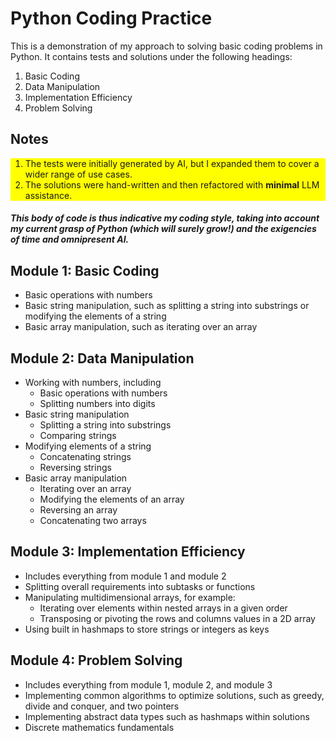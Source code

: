 # Python Coding Practice

This is a demonstration of my approach to solving basic coding problems in Python.
It contains tests and solutions under the following headings:

1. Basic Coding
2. Data Manipulation
3. Implementation Efficiency
4. Problem Solving

## Notes

<div style="background-color: yellow">

1. The tests were initially generated by AI, but I expanded them to cover a wider range of use cases.
2. The solutions were hand-written and then refactored with **minimal** LLM assistance.

</div> 

##### This body of code is thus indicative my coding style, taking into account my current grasp of Python (which will surely grow!) and the exigencies of time and omnipresent AI.

## Module 1: Basic Coding

- Basic operations with numbers 
- Basic string manipulation, such as splitting a string into substrings or modifying the elements of a string
- Basic array manipulation, such as iterating over an array

## Module 2: Data Manipulation

- Working with numbers, including
    * Basic operations with numbers 
    * Splitting numbers into digits
- Basic string manipulation
    * Splitting a string into substrings
    * Comparing strings
- Modifying elements of a string
    * Concatenating strings
    * Reversing strings
- Basic array manipulation 
    * Iterating over an array
    * Modifying the elements of an array 
    * Reversing an array
    * Concatenating two arrays 

## Module 3: Implementation Efficiency

- Includes everything from module 1 and module 2
- Splitting overall requirements into subtasks or functions
- Manipulating multidimensional arrays, for example:
    * Iterating over elements within nested arrays in a given order
    * Transposing or pivoting the rows and columns values in a 2D array
- Using built in hashmaps to store strings or integers as keys

## Module 4: Problem Solving

- Includes everything from module 1, module 2, and module 3
- Implementing common algorithms to optimize solutions, such as greedy, divide and conquer, and two pointers
- Implementing abstract data types such as hashmaps within solutions
- Discrete mathematics fundamentals
